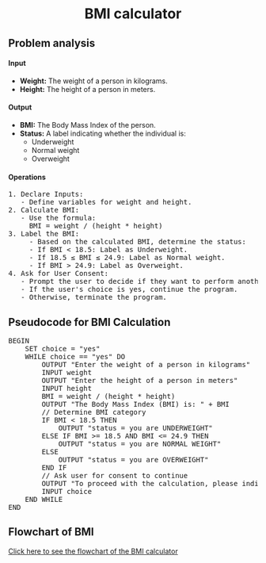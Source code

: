 <a name="readme-top"></a>

<div align="center">
  <h1><b> BMI calculator </b></h1>
  
<html>
<body>
<div align = "left">
<p> <h2> Problem analysis </h2> </p>

<h4>Input</h4>
<ul>
    <li><strong>Weight:</strong> The weight of a person in kilograms.</li>
    <li><strong>Height:</strong> The height of a person in meters.</li>
</ul>

<h4>Output</h4>
<ul>
    <li><strong>BMI:</strong> The Body Mass Index of the person.</li>
    <li><strong>Status:</strong> A label indicating whether the individual is:
        <ul>
            <li>Underweight</li>
            <li>Normal weight</li>
            <li>Overweight</li>
        </ul>

</ul>

<h4> Operations </h4>
<pre>
1. Declare Inputs:
   - Define variables for weight and height.
2. Calculate BMI:
   - Use the formula:
     BMI = weight / (height * height)
3. Label the BMI:
     - Based on the calculated BMI, determine the status:
     - If BMI < 18.5: Label as Underweight.
     - If 18.5 ≤ BMI ≤ 24.9: Label as Normal weight.
     - If BMI > 24.9: Label as Overweight.
4. Ask for User Consent:
   - Prompt the user to decide if they want to perform another calculation or terminate the program.
   - If the user's choice is yes, continue the program.
   - Otherwise, terminate the program.
</pre>
</body>
</html>
<h2>Pseudocode for BMI Calculation</h2>
<pre>
BEGIN
    SET choice = "yes"
    WHILE choice == "yes" DO
        OUTPUT "Enter the weight of a person in kilograms"
        INPUT weight
        OUTPUT "Enter the height of a person in meters"
        INPUT height
        BMI = weight / (height * height)
        OUTPUT "The Body Mass Index (BMI) is: " + BMI
        // Determine BMI category
        IF BMI < 18.5 THEN
            OUTPUT "status = you are UNDERWEIGHT"
        ELSE IF BMI >= 18.5 AND BMI <= 24.9 THEN
            OUTPUT "status = you are NORMAL WEIGHT"
        ELSE
            OUTPUT "status = you are OVERWEIGHT"
        END IF
        // Ask user for consent to continue
        OUTPUT "To proceed with the calculation, please indicate your consent by writing yes or pressing any key to terminate the process."
        INPUT choice
    END WHILE
END
</pre>

</body>
</html>
<html>
  <h2> Flowchart of BMI</h2>
  <div align = "left">
  <a href="https://github.com/user-attachments/assets/5706e36f-dd20-46fc-84ad-bd576ffef252" target="_blank">Click here to see the flowchart of the BMI calculator </a>
    
</html>

